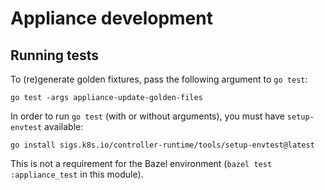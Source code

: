 # Appliance development

## Running tests

To (re)generate golden fixtures, pass the following argument to `go test`:

```
go test -args appliance-update-golden-files
```

In order to run `go test` (with or without arguments), you must have
`setup-envtest` available:

```
go install sigs.k8s.io/controller-runtime/tools/setup-envtest@latest
```

This is not a requirement for the Bazel environment (`bazel test
:appliance_test` in this module).
